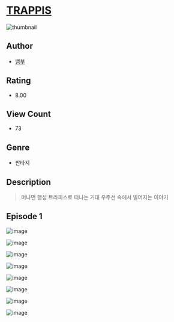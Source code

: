 # [TRAPPIS](https://comic.naver.com/challenge/list?titleId=810661)
![thumbnail](https://image-comic.pstatic.net/user_contents_data/challenge_comic/2023/05/24/upload_3545803199562868024_480x623.jpeg)

## Author
- [뱀부](https://comic.naver.com/artistTitle?id=367014)

## Rating
- 8.00

## View Count
- 73

## Genre
- 판타지

## Description
> 머나먼 행성 트라피스로 떠나는 거대 우주선 속에서 벌어지는 이야기


## Episode 1
![image](https://image-comic.pstatic.net/user_contents_data/challenge_comic/2023/05/24/367014/upload_7234528552400020532.jpeg)

![image](https://image-comic.pstatic.net/user_contents_data/challenge_comic/2023/05/24/367014/upload_4135491077433145650.jpeg)

![image](https://image-comic.pstatic.net/user_contents_data/challenge_comic/2023/05/24/367014/upload_3977916762508505189.jpeg)

![image](https://image-comic.pstatic.net/user_contents_data/challenge_comic/2023/05/24/367014/upload_4049125504276707123.jpeg)

![image](https://image-comic.pstatic.net/user_contents_data/challenge_comic/2023/05/24/367014/upload_7220451316101296949.jpeg)

![image](https://image-comic.pstatic.net/user_contents_data/challenge_comic/2023/05/24/367014/upload_3762302502955476279.jpeg)

![image](https://image-comic.pstatic.net/user_contents_data/challenge_comic/2023/05/24/367014/upload_7075547781677462841.jpeg)

![image](https://image-comic.pstatic.net/user_contents_data/challenge_comic/2023/05/24/367014/upload_3832907864766624354.jpeg)
